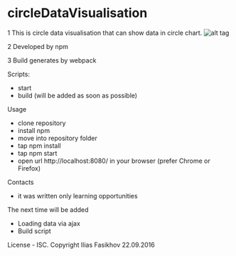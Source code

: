 # circleDataVisualisation

1 This is circle data visualisation that can show data in circle chart.
![alt tag](http://res.cloudinary.com/house-rent/image/upload/v1474535169/circleVIew_ffmkoj.jpg)

2 Developed by npm

3 Build generates by webpack

 Scripts:
  - start
  - build (will be added as soon as possible)

Usage
 - clone repository
 - install npm
 - move into repository folder
 - tap npm install
 - tap npm start
 - open url http://localhost:8080/ in your browser (prefer Chrome or Firefox)

Contacts
 - it was written only learning opportunities

The next time will be added
 - Loading data via ajax
 - Build script



 License - ISC.
 Copyright Ilias Fasikhov 22.09.2016

